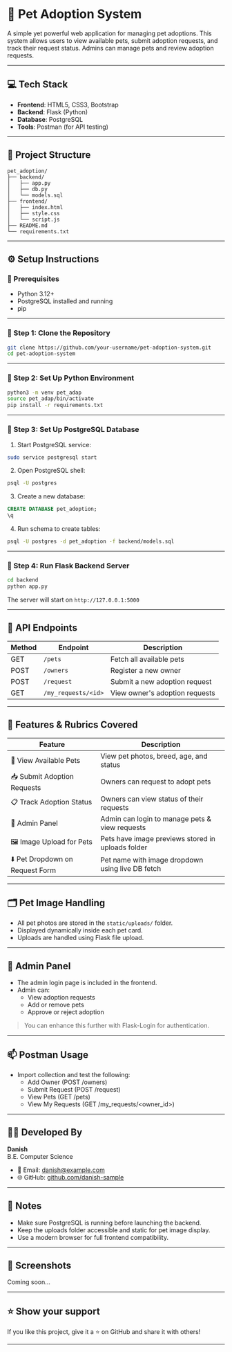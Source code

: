 # 🐾 Pet Adoption System

A simple yet powerful web application for managing pet adoptions. This system allows users to view available pets, submit adoption requests, and track their request status. Admins can manage pets and review adoption requests.

---

## 💻 Tech Stack

- **Frontend**: HTML5, CSS3, Bootstrap
- **Backend**: Flask (Python)
- **Database**: PostgreSQL
- **Tools**: Postman (for API testing)

---

## 📁 Project Structure

```
pet_adoption/
├── backend/
│   ├── app.py
│   ├── db.py
│   └── models.sql
├── frontend/
│   ├── index.html
│   ├── style.css
│   └── script.js
├── README.md
└── requirements.txt
```

---

## ⚙️ Setup Instructions

### 🔸 Prerequisites

- Python 3.12+
- PostgreSQL installed and running
- pip

---

### 🔸 Step 1: Clone the Repository

```bash
git clone https://github.com/your-username/pet-adoption-system.git
cd pet-adoption-system
```

---

### 🔸 Step 2: Set Up Python Environment

```bash
python3 -m venv pet_adap
source pet_adap/bin/activate
pip install -r requirements.txt
```

---

### 🔸 Step 3: Set Up PostgreSQL Database

1. Start PostgreSQL service:
```bash
sudo service postgresql start
```

2. Open PostgreSQL shell:
```bash
psql -U postgres
```

3. Create a new database:
```sql
CREATE DATABASE pet_adoption;
\q
```

4. Run schema to create tables:
```bash
psql -U postgres -d pet_adoption -f backend/models.sql
```

---

### 🔸 Step 4: Run Flask Backend Server

```bash
cd backend
python app.py
```

The server will start on `http://127.0.0.1:5000`

---

## 🧪 API Endpoints

| Method | Endpoint             | Description                   |
|--------|----------------------|-------------------------------|
| GET    | `/pets`              | Fetch all available pets      |
| POST   | `/owners`            | Register a new owner          |
| POST   | `/request`           | Submit a new adoption request |
| GET    | `/my_requests/<id>`  | View owner's adoption requests|

---

## 🎯 Features & Rubrics Covered

| Feature                                | Description                                         |
|----------------------------------------|-----------------------------------------------------|
| 🐶 View Available Pets                 | View pet photos, breed, age, and status            |
| 📥 Submit Adoption Requests            | Owners can request to adopt pets                   |
| 📋 Track Adoption Status               | Owners can view status of their requests           |
| 👤 Admin Panel                         | Admin can login to manage pets & view requests     |
| 🖼️ Image Upload for Pets              | Pets have image previews stored in uploads folder  |
| ⬇️ Pet Dropdown on Request Form       | Pet name with image dropdown using live DB fetch   |

---

## 🗂️ Pet Image Handling

- All pet photos are stored in the `static/uploads/` folder.
- Displayed dynamically inside each pet card.
- Uploads are handled using Flask file upload.

---

## 🔐 Admin Panel

- The admin login page is included in the frontend.
- Admin can:
  - View adoption requests
  - Add or remove pets
  - Approve or reject adoption

> You can enhance this further with Flask-Login for authentication.

---

## 📫 Postman Usage

- Import collection and test the following:
  - Add Owner (POST /owners)
  - Submit Request (POST /request)
  - View Pets (GET /pets)
  - View My Requests (GET /my_requests/<owner_id>)

---

## 👨‍💻 Developed By

**Danish**  
B.E. Computer Science  

- 📧 Email: danish@example.com  
- 🌐 GitHub: [github.com/danish-sample](https://github.com/danish-sample)

---

## 📌 Notes

- Make sure PostgreSQL is running before launching the backend.
- Keep the uploads folder accessible and static for pet image display.
- Use a modern browser for full frontend compatibility.

---

## 📸 Screenshots

Coming soon…

---

## ⭐️ Show your support

If you like this project, give it a ⭐️ on GitHub and share it with others!

---
